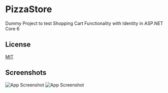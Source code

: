 # PizzaStore
Dummy Project to test Shopping Cart Functionality with Identity in ASP.NET Core 6

## License

[MIT](https://choosealicense.com/licenses/mit/)





## Screenshots

![App Screenshot](https://i.imgur.com/1wrs15h.png)
![App Screenshot](https://i.imgur.com/HhLIL9z.png)


